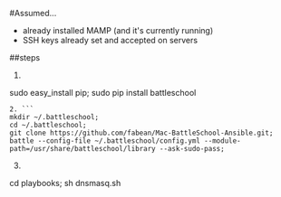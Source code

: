 #Assumed...

* already installed MAMP (and it's currently running)
* SSH keys already set and accepted on servers

##steps
1. ```
sudo easy_install pip;
sudo pip install battleschool
```
2. ```
mkdir ~/.battleschool;
cd ~/.battleschool;
git clone https://github.com/fabean/Mac-BattleSchool-Ansible.git;
battle --config-file ~/.battleschool/config.yml --module-path=/usr/share/battleschool/library --ask-sudo-pass;
```
3. ```
cd playbooks;
sh dnsmasq.sh
```
